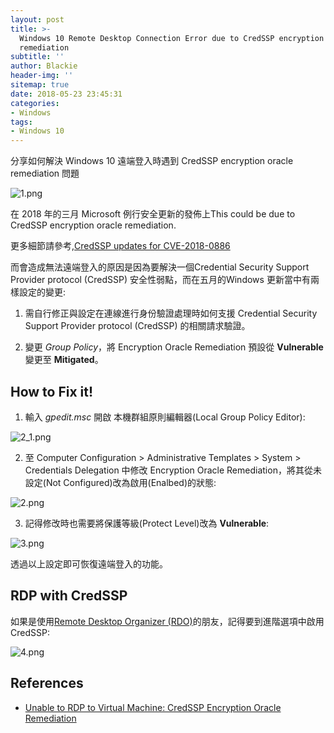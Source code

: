 ```yaml
---
layout: post
title: >-
  Windows 10 Remote Desktop Connection Error due to CredSSP encryption oracle
  remediation
subtitle: ''
author: Blackie
header-img: ''
sitemap: true
date: 2018-05-23 23:45:31
categories:
- Windows
tags:
- Windows 10
---
```


分享如何解決 Windows 10 遠端登入時遇到 CredSSP encryption oracle remediation 問題

<!-- More -->

![1.png](1.png)

在 2018 年的三月 Microsoft 例行安全更新的發佈上This could be due to CredSSP encryption oracle remediation.

更多細節請參考,[CredSSP updates for CVE-2018-0886](https://support.microsoft.com/en-us/help/4093492/credssp-updates-for-cve-2018-0886-march-13-2018)

而會造成無法遠端登入的原因是因為要解決一個Credential Security Support Provider protocol (CredSSP) 安全性弱點，而在五月的Windows 更新當中有兩樣設定的變更:

1. 需自行修正與設定在連線進行身份驗證處理時如何支援 Credential Security Support Provider protocol (CredSSP) 的相關請求驗證。

2. 變更 *Group Policy*，將 Encryption Oracle Remediation 預設從 **Vulnerable** 變更至 **Mitigated**。

## How to Fix it! ##

1. 輸入 *gpedit.msc* 開啟 本機群組原則編輯器(Local Group Policy Editor):

  ![2_1.png](2_1.png)

2. 至  Computer Configuration > Administrative Templates > System > Credentials Delegation 中修改 Encryption Oracle Remediation，將其從未設定(Not Configured)改為啟用(Enalbed)的狀態:

  ![2.png](2.png)

3. 記得修改時也需要將保護等級(Protect Level)改為 **Vulnerable**:

  ![3.png](3.png)

透過以上設定即可恢復遠端登入的功能。

## RDP with CredSSP ##

如果是使用[Remote Desktop Organizer (RDO)](https://www.azofreeware.com/2010/06/remote-desktop-organizer-142.html)的朋友，記得要到進階選項中啟用 CredSSP:

![4.png](4.png)

## References ##
- [Unable to RDP to Virtual Machine: CredSSP Encryption Oracle Remediation](https://blogs.technet.microsoft.com/mckittrick/unable-to-rdp-to-virtual-machine-credssp-encryption-oracle-remediation/)